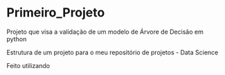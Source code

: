 # Primeiro_Projeto
Projeto que visa a validação de um modelo de Árvore de Decisão em python

Estrutura de um projeto para o meu repositório de projetos - Data Science

Feito utilizando